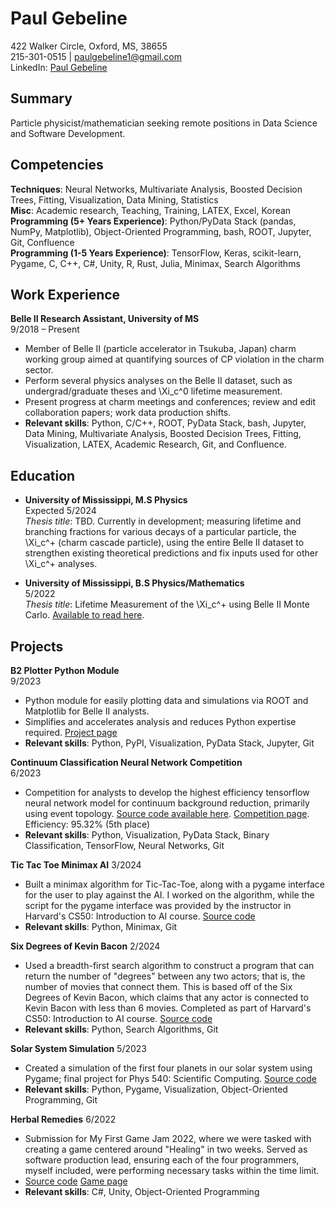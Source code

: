 # Paul Gebeline
422 Walker Circle, Oxford, MS, 38655  
215-301-0515 | paulgebeline1@gmail.com  
LinkedIn: [Paul Gebeline](https://www.linkedin.com/in/paul-gebeline-87b90820b/)

## Summary
Particle physicist/mathematician seeking remote positions in Data Science and Software Development.

## Competencies
**Techniques**: Neural Networks, Multivariate Analysis, Boosted Decision Trees, Fitting, Visualization, Data Mining, Statistics  
**Misc**: Academic research, Teaching, Training, LATEX, Excel, Korean  
**Programming (5+ Years Experience)**: Python/PyData Stack (pandas, NumPy, Matplotlib), Object-Oriented Programming, bash, ROOT, Jupyter, Git, Confluence  
**Programming (1-5 Years Experience)**: TensorFlow, Keras, scikit-learn, Pygame, C, C++, C#, Unity, R, Rust, Julia, Minimax, Search Algorithms

## Work Experience
**Belle II Research Assistant, University of MS**  
9/2018 – Present
- Member of Belle II (particle accelerator in Tsukuba, Japan) charm working group aimed at quantifying sources of CP violation in the charm sector.
- Perform several physics analyses on the Belle II dataset, such as undergrad/graduate theses and \Xi_c^0 lifetime measurement.
- Present progress at charm meetings and conferences; review and edit collaboration papers; work data production shifts.
- **Relevant skills**: Python, C/C++, ROOT, PyData Stack, bash, Jupyter, Data Mining, Multivariate Analysis, Boosted Decision Trees, Fitting, Visualization, LATEX, Academic Research, Git, and Confluence.

## Education
- **University of Mississippi, M.S Physics**  
  Expected 5/2024  
  *Thesis title*: TBD. Currently in development; measuring lifetime and branching fractions for various decays of a particular particle, the \Xi_c^+ (charm cascade particle), using the entire Belle II dataset to strengthen existing theoretical predictions and fix inputs used for other \Xi_c^+ analyses.

- **University of Mississippi, B.S Physics/Mathematics**  
  5/2022  
  *Thesis title*: Lifetime Measurement of the \Xi_c^+ using Belle II Monte Carlo. [Available to read here](https://egrove.olemiss.edu/hon_thesis/2621/).

## Projects
**B2 Plotter Python Module**  
9/2023
- Python module for easily plotting data and simulations via ROOT and Matplotlib for Belle II analysts.
- Simplifies and accelerates analysis and reduces Python expertise required. [Project page](https://pypi.org/project/b2-plotter/)
- **Relevant skills**: Python, PyPI, Visualization, PyData Stack, Jupyter, Git

**Continuum Classification Neural Network Competition**  
6/2023
- Competition for analysts to develop the highest efficiency tensorflow neural network model for continuum background reduction, primarily using event topology. [Source code available here](https://github.com/psgebeline/continuum_neural_network). [Competition page](https://www.kaggle.com/competitions/cshandson/). Efficiency: 95.32% (5th place)
- **Relevant skills**: Python, Visualization, PyData Stack, Binary Classification, TensorFlow, Neural Networks, Git

**Tic Tac Toe Minimax AI**
3/2024
- Built a minimax algorithm for Tic-Tac-Toe, along with a pygame interface for the user to play against the AI. I worked on the algorithm, while the script for the pygame interface was provided by the instructor in Harvard's CS50: Introduction to AI course. [Source code](https://github.com/psgebeline/harvard-ML/tree/main/projects/project0/tictactoe)
- **Relevant skills**: Python, Minimax, Git

**Six Degrees of Kevin Bacon**
2/2024
- Used a breadth-first search algorithm to construct a program that can return the number of "degrees" between any two actors; that is, the number of movies that connect them. This is based off of the Six Degrees of Kevin Bacon, which claims that any actor is connected to Kevin Bacon with less than 6 movies. Completed as part of Harvard's CS50: Introduction to AI course. [Source code](https://github.com/psgebeline/harvard-ML/tree/main/projects/project0/degrees)
- **Relevant skills**: Python, Search Algorithms, Git

**Solar System Simulation**
5/2023
- Created a simulation of the first four planets in our solar system using Pygame; final project for Phys 540: Scientific Computing. [Source code](https://github.com/psgebeline/phys540/tree/main/final)
- **Relevant skills**: Python, Pygame, Visualization, Object-Oriented Programming, Git

**Herbal Remedies**
6/2022
- Submission for My First Game Jam 2022, where we were tasked with creating a game centered around "Healing" in two weeks. Served as software production lead, ensuring each of the four programmers, myself included, were performing necessary tasks within the time limit.
- [Source code](https://github.com/psgebeline/game_jam_2022/) [Game page](https://roeii.itch.io/herbal-remedies2)
- **Relevant skills**: C#, Unity, Object-Oriented Programming

